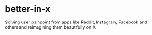 # better-in-x
Solving user painpoint from apps like Reddit, Instagram, Facebook and others and reimagining them beautifully on X.
